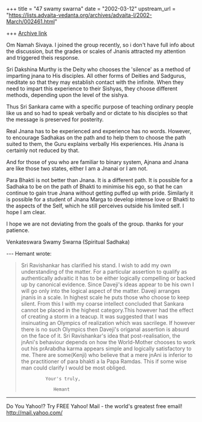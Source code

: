+++
title = "47 swamy swarna"
date = "2002-03-12"
upstream_url = "https://lists.advaita-vedanta.org/archives/advaita-l/2002-March/002461.html"

+++
[Archive link](https://lists.advaita-vedanta.org/archives/advaita-l/2002-March/002461.html)

Om Namah Sivaya. I joined the group recently, so i
don't have full info about the discussion, but the
grades or scales of Jnanis attracted my attention and
triggered theis response.

Sri Dakshina Murthy is the Deity who chooses the
'silence' as a method of imparting jnana to His
disciples. All other forms of Deities and Sadgurus,
meditate so that they may establish contact with the
infinite. When they need to impart this experience to
their Sishyas, they choose different methods,
depending upon the level of the sishya.

Thus Sri Sankara came with a specific purpose of
teaching ordinary people like us and so had to speak
verbally and or dictate to his disciples so that the
message is preserved for posterity.

Real Jnana has to be experienced and experience has no
words. However, to encourage Sadhakas on the path and
to help them to choose the path suited to them, the
Guru explains verbally His experiences. His Jnana is
certainly not reduced by that.

And for those of you who are familiar to binary
system, Ajnana and Jnana are like those two states,
either I am a Jnanai or I am not.

Para Bhakti is not better than Jnana. It is a
different path. It is possible for a Sadhaka to be on
the path of Bhakti to minimise his ego, so that he can
continue to gain true Jnana without getting puffed up
with pride. Similarly it is possible for a student of
Jnana Marga to develop intense love or Bhakti to the
aspects of the Self, which he still perceives outside
his limited self. I hope I am clear.

I hope we are not deviating from the goals of the
group. thanks for your patience.

Venkateswara Swamy Swarna
(Spiritual Sadhaka)


--- Hemant <reachhemant at ETH.NET> wrote:
> Sri Ravishankar has clarified his stand. I wish to
> add my own understanding of the matter. For a
> particular assertion to qualify as authentically
> advaitic it has to be either logically compelling or
> backed up by canonical evidence. Since Daveji's
> ideas appear to be his own I will go only into the
> logical aspect of the matter. Daveji arranges jnanis
> in a scale. In highest scale he puts those who
> choose to keep silent. From this I with my coarse
> intellect concluded that Sankara cannot be placed in
> the highest category.This however had the effect of
> creating a storm in a teacup. It was suggested that
> I was insinuating an Olympics of realization which
> was sacrilege. If however there is no such Olympics
> then Daveji's origanal assertion is absurd on the
> face of it. Sri Ravishankar's idea that
> post-realisation, the jnAni's behaviour  depends on
> how the World-Mother chooses to work out his
> prArabdha karma appears simple and logically
> satisfactory to me.
>               There are some(Kenji) who believe that
> a mere jnAni  is inferior to the practitioner of
> para bhakti a la Papa Ramdas. This if  some wise man
> could clarify I would be most obliged.
>
>              Your's truly,
>
>                 Hemant
>


__________________________________________________
Do You Yahoo!?
Try FREE Yahoo! Mail - the world's greatest free email!
http://mail.yahoo.com/

